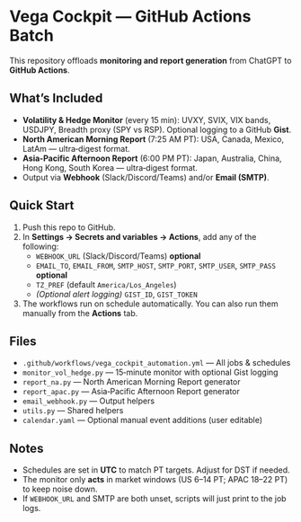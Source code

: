 # Vega Cockpit — GitHub Actions Batch

This repository offloads **monitoring and report generation** from ChatGPT to **GitHub Actions**.

## What’s Included
- **Volatility & Hedge Monitor** (every 15 min): UVXY, SVIX, VIX bands, USDJPY, Breadth proxy (SPY vs RSP). Optional logging to a GitHub **Gist**.
- **North American Morning Report** (7:25 AM PT): USA, Canada, Mexico, LatAm — ultra‑digest format.
- **Asia‑Pacific Afternoon Report** (6:00 PM PT): Japan, Australia, China, Hong Kong, South Korea — ultra‑digest format.
- Output via **Webhook** (Slack/Discord/Teams) and/or **Email (SMTP)**.

## Quick Start
1. Push this repo to GitHub.
2. In **Settings → Secrets and variables → Actions**, add any of the following:
   - `WEBHOOK_URL` (Slack/Discord/Teams) **optional**
   - `EMAIL_TO`, `EMAIL_FROM`, `SMTP_HOST`, `SMTP_PORT`, `SMTP_USER`, `SMTP_PASS` **optional**
   - `TZ_PREF` (default `America/Los_Angeles`)
   - *(Optional alert logging)* `GIST_ID`, `GIST_TOKEN`
3. The workflows run on schedule automatically. You can also run them manually from the **Actions** tab.

## Files
- `.github/workflows/vega_cockpit_automation.yml` — All jobs & schedules
- `monitor_vol_hedge.py` — 15‑minute monitor with optional Gist logging
- `report_na.py` — North American Morning Report generator
- `report_apac.py` — Asia‑Pacific Afternoon Report generator
- `email_webhook.py` — Output helpers
- `utils.py` — Shared helpers
- `calendar.yaml` — Optional manual event additions (user editable)

## Notes
- Schedules are set in **UTC** to match PT targets. Adjust for DST if needed.
- The monitor only **acts** in market windows (US 6–14 PT; APAC 18–22 PT) to keep noise down.
- If `WEBHOOK_URL` and SMTP are both unset, scripts will just print to the job logs.

